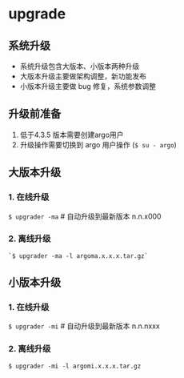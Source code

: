 # upgrade

## 系统升级
  * 系统升级包含大版本、小版本两种升级
  * 大版本升级主要做架构调整，新功能发布
  * 小版本升级主要做 bug 修复，系统参数调整
## 升级前准备
1. 低于4.3.5 版本需要创建argo用户  
2. 升级操作需要切换到 argo 用户操作 (`$ su - argo`)
## 大版本升级
###   1. 在线升级  
  `$ upgrader -ma`  # 自动升级到最新版本 n.n.x000
###   2. 离线升级
    `$ upgrader -ma -l argoma.x.x.x.tar.gz`
## 小版本升级
###   1. 在线升级  
  `$ upgrader -mi`  # 自动升级到最新版本 n.n.nxxx
###   2. 离线升级
   `$ upgrader -mi -l argomi.x.x.x.tar.gz`

